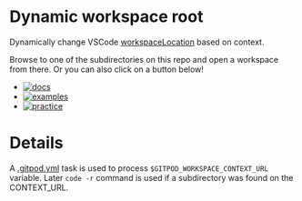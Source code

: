 # Dynamic workspace root

Dynamically change VSCode [workspaceLocation](https://www.gitpod.io/docs/references/gitpod-yml#workspacelocation) based on context.

Browse to one of the subdirectories on this repo and open a workspace from there. Or you can also click on a button below!

- [![docs](https://shields.io/badge/style-docs-green?logo=gitpod&style=for-the-badge&label=Gitpod)](https://gitpod.io/#https://github.com/gitpod-io/template-dynamic-workspace-location/tree/main/docs)
- [![examples](https://shields.io/badge/style-examples-green?logo=gitpod&style=for-the-badge&label=Gitpod)](https://gitpod.io/#https://github.com/gitpod-io/template-dynamic-workspace-location/tree/main/examples)
- [![practice](https://shields.io/badge/style-practice-green?logo=gitpod&style=for-the-badge&label=Gitpod)](https://gitpod.io/#https://github.com/gitpod-io/template-dynamic-workspace-location/tree/main/practice)

# Details

A [.gitpod.yml](./.gitpod.yml) task is used to process `$GITPOD_WORKSPACE_CONTEXT_URL` variable. Later `code -r` command is used if a subdirectory was found on the CONTEXT_URL.
